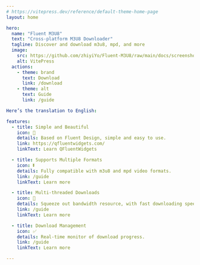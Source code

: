 ```yaml
---
# https://vitepress.dev/reference/default-theme-home-page
layout: home

hero:
  name: "Fluent M3U8"
  text: "Cross-platform M3U8 Downloader"
  tagline: Discover and download m3u8, mpd, and more
  image:
    src: https://github.com/zhiyiYo/Fluent-M3U8/raw/main/docs/screenshot/%E4%B8%BB%E7%95%8C%E9%9D%A2.png
    alt: VitePress
  actions:
    - theme: brand
      text: Download
      link: /download
    - theme: alt
      text: Guide
      link: /guide

Here’s the translation to English:

features:
  - title: Simple and Beautiful
    icon: 🌟
    details: Based on Fluent Design, simple and easy to use.
    link: https://qfluentwidgets.com/
    linkText: Learn QFluentWidgets

  - title: Supports Multiple Formats
    icon: ⏬
    details: Fully compatible with m3u8 and mpd video formats.
    link: /guide
    linkText: Learn more

  - title: Multi-threaded Downloads
    icon: 🚀
    details: Squeeze out bandwidth resource, with fast downloading speeds
    link: /guide
    linkText: Learn more

  - title: Download Management
    icon: ✅
    details: Real-time monitor of download progress.
    link: /guide
    linkText: Learn more

---
```


